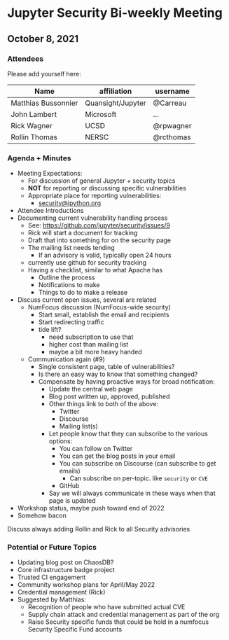 # Jupyter Security Bi-weekly Meeting

## October 8, 2021

### Attendees

Please add yourself here:

| Name          | affiliation                 | username         |
| ------------- | --------------------------- | -----------------|
|Matthias Bussonnier|Quansight/Jupyter|@Carreau|
|John Lambert|Microsoft|  ...   |
| Rick Wagner | UCSD | @rpwagner    |
| Rollin Thomas | NERSC | @rcthomas |


### Agenda + Minutes

* Meeting Expectations:
    * For discussion of general Jupyter + security topics
    * **NOT** for reporting or discussing specific vulnerabilities
    * Appropriate place for reporting vulnerabilities:
        * security@ipython.org
* Attendee Introductions
* Documenting current vulnerability handling process
    * See: https://github.com/jupyter/security/issues/9
    * Rick will start a document for tracking
    * Draft that into something for on the security page
    * The mailing list needs tending
        * If an advisory is valid, typically open 24 hours
    * currently use github for security tracking
    * Having a checklist, similar to what Apache has
        * Outline the process
        * Notifications to make
        * Things to do to make a release
* Discuss current open issues, several are related
    * NumFocus discussion (NumFocus-wide security)
        * Start small, establish the email and recipients
        * Start redirecting traffic
        * tide lift?
            * need subscription to use that
            * higher cost than mailing list
            * maybe a bit more heavy handed
    * Communication again (#9)
        * Single consistent page, table of vulnerabilities?
        * Is there an easy way to know that something changed?
        * Compensate by having proactive ways for broad notification:
            * Update the central web page
            * Blog post written up, approved, published
            * Other things link to both of the above:
                * Twitter
                * Discourse
                * Mailing list(s)
            * Let people know that they can subscribe to the various options:
                * You can follow on Twitter
                * You can get the blog posts in your email
                * You can subscribe on Discourse (can subscribe to get emails)
                    * Can subscribe on per-topic. like `security` or `CVE`
                * GitHub
            * Say we will always communicate in these ways when that page is updated    
* Workshop status, maybe push toward end of 2022
* Somehow bacon

Discuss always adding Rollin and Rick to all Security advisories

### Potential or Future Topics

* Updating blog post on ChaosDB?
* Core infrastructure badge project
* Trusted CI engagement
* Community workshop plans for April/May 2022
* Credential management (Rick)
* Suggested by Matthias:
    * Recognition of people who have submitted actual CVE
    * Supply chain attack and credential management as part of the org
    * Raise Security specific funds that could be hold in a numfocus Security Specific Fund accounts
